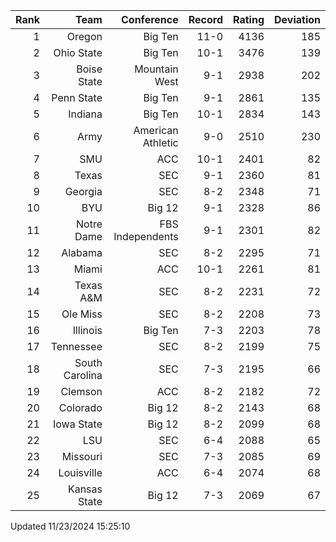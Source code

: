 | Rank  | Team                 | Conference           | Record   | Rating | Deviation |
| ---:  | ---:                 | ---:                 | ---:     | ---:   | ---:      |
| 1     | Oregon               | Big Ten              | 11-0     | 4136   | 185       |
| 2     | Ohio State           | Big Ten              | 10-1     | 3476   | 139       |
| 3     | Boise State          | Mountain West        | 9-1      | 2938   | 202       |
| 4     | Penn State           | Big Ten              | 9-1      | 2861   | 135       |
| 5     | Indiana              | Big Ten              | 10-1     | 2834   | 143       |
| 6     | Army                 | American Athletic    | 9-0      | 2510   | 230       |
| 7     | SMU                  | ACC                  | 10-1     | 2401   | 82        |
| 8     | Texas                | SEC                  | 9-1      | 2360   | 81        |
| 9     | Georgia              | SEC                  | 8-2      | 2348   | 71        |
| 10    | BYU                  | Big 12               | 9-1      | 2328   | 86        |
| 11    | Notre Dame           | FBS Independents     | 9-1      | 2301   | 82        |
| 12    | Alabama              | SEC                  | 8-2      | 2295   | 71        |
| 13    | Miami                | ACC                  | 10-1     | 2261   | 81        |
| 14    | Texas A&M            | SEC                  | 8-2      | 2231   | 72        |
| 15    | Ole Miss             | SEC                  | 8-2      | 2208   | 73        |
| 16    | Illinois             | Big Ten              | 7-3      | 2203   | 78        |
| 17    | Tennessee            | SEC                  | 8-2      | 2199   | 75        |
| 18    | South Carolina       | SEC                  | 7-3      | 2195   | 66        |
| 19    | Clemson              | ACC                  | 8-2      | 2182   | 72        |
| 20    | Colorado             | Big 12               | 8-2      | 2143   | 68        |
| 21    | Iowa State           | Big 12               | 8-2      | 2099   | 68        |
| 22    | LSU                  | SEC                  | 6-4      | 2088   | 65        |
| 23    | Missouri             | SEC                  | 7-3      | 2085   | 69        |
| 24    | Louisville           | ACC                  | 6-4      | 2074   | 68        |
| 25    | Kansas State         | Big 12               | 7-3      | 2069   | 67        |

Updated 11/23/2024 15:25:10

